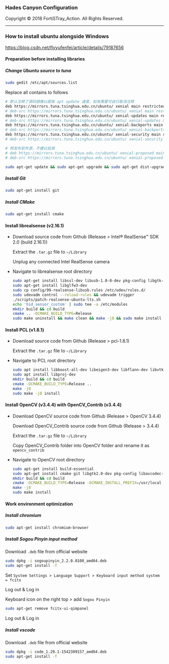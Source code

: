 ### Hades Canyon Configuration

Copyright © 2018 FortiSTray_Action. All Rights Reserved.

---
### How to install ubuntu alongside Windows
https://blog.csdn.net/flyyufenfei/article/details/79187656
#### Preparation before installing libraries

##### Change Ubuntu source to tuna

```bash
sudo gedit /etc/apt/sources.list
```

Replace all contains to follows

```bash
# 默认注释了源码镜像以提高 apt update 速度，如有需要可自行取消注释
deb https://mirrors.tuna.tsinghua.edu.cn/ubuntu/ xenial main restricted universe multiverse
# deb-src https://mirrors.tuna.tsinghua.edu.cn/ubuntu/ xenial main restricted universe multiverse
deb https://mirrors.tuna.tsinghua.edu.cn/ubuntu/ xenial-updates main restricted universe multiverse
# deb-src https://mirrors.tuna.tsinghua.edu.cn/ubuntu/ xenial-updates main restricted universe multiverse
deb https://mirrors.tuna.tsinghua.edu.cn/ubuntu/ xenial-backports main restricted universe multiverse
# deb-src https://mirrors.tuna.tsinghua.edu.cn/ubuntu/ xenial-backports main restricted universe multiverse
deb https://mirrors.tuna.tsinghua.edu.cn/ubuntu/ xenial-security main restricted universe multiverse
# deb-src https://mirrors.tuna.tsinghua.edu.cn/ubuntu/ xenial-security main restricted universe multiverse

# 预发布软件源，不建议启用
# deb https://mirrors.tuna.tsinghua.edu.cn/ubuntu/ xenial-proposed main restricted universe multiverse
# deb-src https://mirrors.tuna.tsinghua.edu.cn/ubuntu/ xenial-proposed main restricted universe multiverse
```

```bash
sudo apt-get update && sudo apt-get upgrade && sudo apt-get dist-upgrade
```

##### Install Git

```bash
sudo apt-get install git
```

##### Install CMake

```bash
sudo apt-get install cmake
```

#### Install librealsense (v2.16.1)

* Download source code from Github (Release > Intel® RealSense™ SDK 2.0 (build 2.16.1))

  Extract the `.tar.gz` file to `~/Library`

  Unplug any connected Intel RealSense camera

* Navigate to librealsense root directory

  ```bash
  sudo apt-get install libssl-dev libusb-1.0-0-dev pkg-config libgtk-3-dev
  sudo apt-get install libglfw3-dev
  sudo cp config/99-realsense-libusb.rules /etc/udev/rules.d/ 
  sudo udevadm control --reload-rules && udevadm trigger
  ./scripts/patch-realsense-ubuntu-lts.sh
  echo 'hid_sensor_custom' | sudo tee -a /etc/modules
  mkdir build && cd build
  cmake .. -DCMAKE_BUILD_TYPE=Release
  sudo make uninstall && make clean && make -j8 && sudo make install
  ```

#### Install PCL (v1.8.1)

* Download source code from Github (Release > pcl-1.8.1)

  Extract the `.tar.gz` file to `~/Library`

* Navigate to PCL root directory

  ```bash
  sudo apt install libboost-all-dev libeigen3-dev libflann-dev libvtk6-dev
  sudo apt install libproj-dev
  mkdir build && cd build
  cmake -DCMAKE_BUILD_TYPE=Release ..
  make -j8
  sudo make -j8 install
  ```

#### Install OpenCV (v3.4.4) with OpenCV_Contrib (v3.4.4)

- Download OpenCV source code from Github (Release > OpenCV 3.4.4)

  Download OpenCV_Contrib source code from Github (Release > 3.4.4)

  Extract the `.tar.gz` file to `~/Library`

  Copy OpenCV_Contrib folder into OpenCV folder and rename it as `opencv_contrib`

- Navigate to OpenCV root directory

  ```bash
  sudo apt-get install build-essential
  sudo apt-get install cmake git libgtk2.0-dev pkg-config libavcodec-dev libavformat-dev libswscale-dev
  mkdir build && cd build
  cmake -DCMAKE_BUILD_TYPE=Release -DCMAKE_INSTALL_PREFIX=/usr/local -DOPENCV_EXTRA_MODULES_PATH=../opencv_contrib/modules ..
  make -j8
  sudo make install
  ```

#### Work environment optimization

##### Install chromium

```bash
sudo apt-get install chromium-browser
```

##### Install Sogou Pinyin input method

Download `.deb` file from official website

```bash
sudo dpkg -i sogoupinyin_2.2.0.0108_amd64.deb
sudo apt-get install -f
```

Set `System Settings > Language Support > Keyboard input method system = fcitx`

Log out &  Log in

Keyboard icon on the right top > add `Sogou Pinyin`

```bash
sudo apt-get remove fcitx-ui-qimpanel
```

Log out &  Log in

##### Install vscode

Download `.deb` file from official website

```bash
sudo dpkg -i code_1.29.1-1542309157_amd64.deb
sudo apt-get install -f
```




